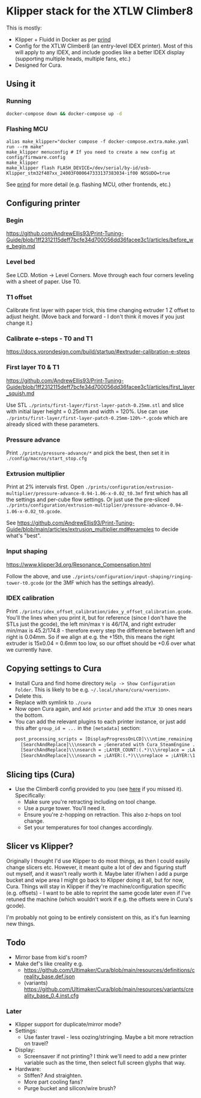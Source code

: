 # Klipper stack for the XTLW Climber8

This is mostly:

- Klipper + Fluidd in Docker as per [prind](https://github.com/mkuf/prind)
- Config for the XTLW Climber8 (an entry-level IDEX printer). Most of this will apply to any IDEX, and include goodies like a better IDEX display (supporting multiple heads, multiple fans, etc.)
- Designed for Cura.

## Using it

### Running

```sh
docker-compose down && docker-compose up -d
```

### Flashing MCU

```
alias make_klipper="docker compose -f docker-compose.extra.make.yaml run --rm make"
make_klipper menuconfig # If you need to create a new config at config/firmware.config
make_klipper
make_klipper flash FLASH_DEVICE=/dev/serial/by-id/usb-Klipper_stm32f407xx_24003F000647333137383034-if00 NOSUDO=true
```

See [prind](https://github.com/mkuf/prind) for more detail (e.g. flashing MCU, other frontends, etc.)

## Configuring printer

### Begin

https://github.com/AndrewEllis93/Print-Tuning-Guide/blob/1ff2312115deff7bcfe34d700056dd36facee3c1/articles/before_we_begin.md

### Level bed

See LCD. Motion -> Level Corners. Move through each four corners leveling with a sheet of paper. Use T0.

### T1 offset

Calibrate first layer with paper trick, this time changing extruder 1 Z offset to adjust height. (Move back and forward - I don't think it moves if you just change it.)

### Calibrate e-steps - T0 and T1

https://docs.vorondesign.com/build/startup/#extruder-calibration-e-steps

### First layer T0 & T1

https://github.com/AndrewEllis93/Print-Tuning-Guide/blob/1ff2312115deff7bcfe34d700056dd36facee3c1/articles/first_layer_squish.md

Use STL `./prints/first-layer/first-layer-patch-0.25mm.stl` and slice with initial layer height = 0.25mm and width = 120%. Use can use `./prints/first-layer/first-layer-patch-0.25mm-120%-*.gcode` which are already sliced with these parameters.

### Pressure advance

Print `./prints/pressure-advance/*` and pick the best, then set it in `./config/macros/start_stop.cfg`

### Extrusion multiplier

Print at 2% intervals first. Open `./prints/configuration/extrusion-multiplier/pressure-advance-0.94-1.06-x-0.02_t0.3mf` first which has all the settings and per-cube flow settings. Or just use the pre-sliced `./prints/configuration/extrusion-multiplier/pressure-advance-0.94-1.06-x-0.02_t0.gcode`.

See https://github.com/AndrewEllis93/Print-Tuning-Guide/blob/main/articles/extrusion_multiplier.md#examples to decide what's "best".

### Input shaping

https://www.klipper3d.org/Resonance_Compensation.html

Follow the above, and use `./prints/configuration/input-shaping/ringing-tower-t0.gcode` (or the 3MF which has the settings already).

### IDEX calibration

Print `./prints/idex_offset_calibration/idex_y_offset_calibration.gcode`. You'll the lines when you print it, but for reference (since I don't have the STLs just the gcode), the left min/max `Y` is 46/174, and right extruder min/max is 45.2/174.8 - therefore every step the difference between left and right is 0.04mm. So if we align at e.g. the +15th, this means the right extruder is 15x0.04 = 0.6mm too low, so our offset should be +0.6 over what we currently have.

## Copying settings to Cura

- Install Cura and find home directory `Help -> Show Configuration Folder`. This is likely to be e.g. `~/.local/share/cura/<version>`.
- Delete this.
- Replace with symlink to `./cura`
- Now open Cura again, and `Add printer` and add the `XTLW 3D` ones nears the bottom.
- You can add the relevant plugins to each printer instance, or just add this after `group_id = ...` in the `[metadata]` section:
  ```txt
  post_processing_scripts = [DisplayProgressOnLCD]\\\ntime_remaining = True\\\ntime_remaining_method = m73\\\nupdate_frequency = 15\\\npercentage = True\\\n\\\n
    [SearchAndReplace]\\\nsearch = ;Generated with Cura_SteamEngine .*\nT[01]\\\nreplace = ; KO: custom Search and Replace post-processing plugin in Cura to remove Cura's activation of extruder before start gcode\\\nis_regex = True\\\n\\\n
    [SearchAndReplace]\\\nsearch = ;LAYER_COUNT:(.*)\\\nreplace = ;LAYER_COUNT:\1\nSET_PRINT_STATS_INFO TOTAL_LAYER=\1\\\nis_regex = True\\\n\\\n
    [SearchAndReplace]\\\nsearch = ;LAYER:(.*)\\\nreplace = ;LAYER:\1\nSET_PRINT_STATS_INFO CURRENT_LAYER=\1\\\nis_regex = True\\\n\\\n
  ```

## Slicing tips (Cura)

- Use the Climber8 config provided to you (see [here](https://github.com/MrRandomStranger/XTLW-Climber-8) if you missed it). Specifically:
  - Make sure you're retracting including on tool change.
  - Use a purge tower. You'll need it.
  - Ensure you're z-hopping on retraction. This also z-hops on tool change.
  - Set your temperatures for tool changes accordingly.

## Slicer vs Klipper?

Originally I thought I'd use Klipper to do most things, as then I could easily change slicers etc. However, it meant quite a lot of dev and figuring stuff out myself, and it wasn't really worth it. Maybe later if/when I add a purge bucket and wipe area I might go back to Klipper doing it all, but for now, Cura. Things will stay in Klipper if they're machine/configuration specific (e.g. offsets) - I want to be able to reprint the same gcode later even if I've retuned the machine (which wouldn't work if e.g. the offsets were in Cura's gcode). 

I'm probably not going to be entirely consistent on this, as it's fun learning new things. 

## Todo

- Mirror base from kid's room?
- Make def's like creality e.g.
  - https://github.com/Ultimaker/Cura/blob/main/resources/definitions/creality_base.def.json
  - (variants) https://github.com/Ultimaker/Cura/blob/main/resources/variants/creality_base_0.4.inst.cfg

### Later

- Klipper support for duplicate/mirror mode?
- Settings:
  - Use faster travel - less oozing/stringing. Maybe a bit more retraction on travel?
- Display:
  - Screensaver if not printing? I think we'll need to add a new printer variable such as the time, then select full screen glyphs that way.
- Hardware:
  - Stiffen? And straighten.
  - More part cooling fans?
  - Purge bucket and silicon/wire brush?